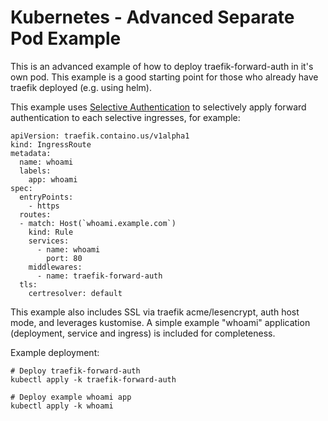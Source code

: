 # Kubernetes - Advanced Separate Pod Example

This is an advanced example of how to deploy traefik-forward-auth in it's own pod. This example is a good starting point for those who already have traefik deployed (e.g. using helm).

This example uses [Selective Authentication](https://github.com/markeeisner/traefik-forward-auth/blob/master/README.md#selective-ingress-authentication-in-kubernetes) to selectively apply forward authentication to each selective ingresses, for example:

```
apiVersion: traefik.containo.us/v1alpha1
kind: IngressRoute
metadata:
  name: whoami
  labels:
    app: whoami
spec:
  entryPoints:
    - https
  routes:
  - match: Host(`whoami.example.com`)
    kind: Rule
    services:
      - name: whoami
        port: 80
    middlewares:
      - name: traefik-forward-auth
  tls:
    certresolver: default
```

This example also includes SSL via traefik acme/lesencrypt, auth host mode, and leverages kustomise. A simple example "whoami" application (deployment, service and ingress) is included for completeness.

Example deployment:

```
# Deploy traefik-forward-auth
kubectl apply -k traefik-forward-auth

# Deploy example whoami app
kubectl apply -k whoami
```
